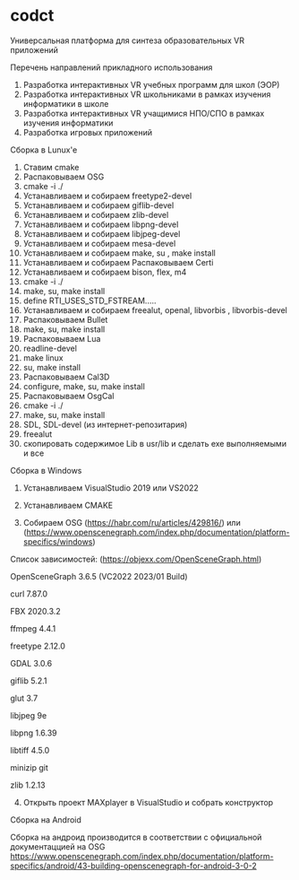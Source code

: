 # codct
Универсальная платформа для синтеза образовательных VR приложений


Перечень направлений прикладного использования

1. Разработка интерактивных  VR учебных программ для школ (ЭОР)
2. Разработка интерактивных  VR школьниками в рамках изучения информатики в школе
3. Разработка интерактивных  VR учащимися НПО/СПО в рамках изучения информатики
4. Разработка игровых приложений



Сборка в Lunux'е

1. Ставим cmake
2. Распаковываем OSG
3. cmake -i ./    
4. Устанавливаем и собираем freetype2-devel
5. Устанавливаем и собираем giflib-devel 
6. Устанавливаем и собираем zlib-devel
7. Устанавливаем и собираем libpng-devel
8. Устанавливаем и собираем libjpeg-devel 
9. Устанавливаем и собираем mesa-devel
10. Устанавливаем и собираем make, su , make install
11. Устанавливаем и собираем Распаковываем Certi
12. Устанавливаем и собираем bison, flex, m4
13. cmake -i ./
14. make, su, make install
15. define RTI_USES_STD_FSTREAM.....
16. Устанавливаем и собираем  freealut, openal, libvorbis , libvorbis-devel
17. Распаковываем Bullet
19. make, su, make install
20. Распаковываем Lua
21. readline-devel
22. make linux
23. su, make install
24. Распаковываем Cal3D
26. configure, make, su, make install
27. Распаковываем OsgCal
29. cmake -i ./
30. make, su, make install
31. SDL, SDL-devel (из интернет-репозитария)
32. freealut
33. скопировать содержимое Lib в usr/lib и сделать exe выполняемыми и все

Сборка в Windows

1. Устанавливаем VisualStudio 2019 или VS2022

2. Устанавливаем CMAKE

3. Собираем OSG (https://habr.com/ru/articles/429816/) или (https://www.openscenegraph.com/index.php/documentation/platform-specifics/windows)

  Список зависимостей: (https://objexx.com/OpenSceneGraph.html)
  
  OpenSceneGraph 3.6.5 (VC2022 2023/01 Build)
  
  curl 7.87.0
  
  FBX 2020.3.2
  
  ffmpeg 4.4.1
  
  freetype 2.12.0
  
  GDAL 3.0.6
  
  giflib 5.2.1
  
  glut 3.7
  
  libjpeg 9e
  
  libpng 1.6.39
  
  libtiff 4.5.0
  
  minizip git
  
  zlib 1.2.13
  
4. Открыть проект MAXplayer в VisualStudio и собрать конструктор
   

Сборка на Android 

Сборка на андроид производится в соответствии с официальной документаццией на OSG
https://www.openscenegraph.com/index.php/documentation/platform-specifics/android/43-building-openscenegraph-for-android-3-0-2

